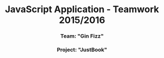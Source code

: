 <h1 align="center">JavaScript Application - Teamwork 2015/2016</h1>
<h3 align="center">Team: "Gin Fizz"</h3>
<h3 align="center">Project: "JustBook"</h3>


